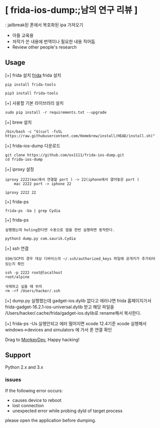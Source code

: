 # [ frida-ios-dump:;남의 연구 리뷰 ] 
: jailbreak된 폰에서 복호화된 ipa 가져오기
- 아들 교육용
- 저작가 쓴 내용에 번역이나 필요한 내용 적어둠
- Review other people's research
## Usage

[+] frida 설치
[frida](http://www.frida.re/) frida 설치
```
pip install frida-tools
```
```
pip3 install frida-tools
```

[+] 사용할 기본 라이브러리 설치

```sudo pip install -r requirements.txt --upgrade```

[+] brew 설치

```
/bin/bash -c "$(curl -fsSL https://raw.githubusercontent.com/Homebrew/install/HEAD/install.sh)"
```
[+] frida-ios-dump 다운로드 
```
git clone https://github.com/ox1111/frida-ios-dump.git
cd frida-ios-dump
```
[+] iproxy 설정
```
iproxy 2222(mac에서 연결할 port ) -> 22(iphone에서 열어놓은 port )
    mac 2222 port -> iphone 22

iproxy 2222 22
```

[+] frida-ps
```
frida-ps -Ua | grep Cydia
```

[+] frida-ps
```
실행했는데 holing한다면 수동으로 앱을 한번 실행하면 동작한다.

python3 dump.py com.saurik.Cydia

```

[+] ssh 연결
```
SSH/SCP의 경우 대상 디바이스의 ~/.ssh/authorized_keys 파일에 공개키가 추가되어 있는지 확인

ssh -p 2222 root@localhost
root/alpine

삭제하고 싶을 때 위치
rm -rf /Users/hacker/.ssh

```

[+] dump.py 실행했는데 gadget-ios.dylib 없다고 에러나면 
frida 홈페이지가서 frida-gadget-16.2.1-ios-universal.dylib 받고 
해당 파일을 /Users/hacker/.cache/frida/gadget-ios.dylib로 rename해서 복사한다.

[+] frida-ps -Us 실행안되고 에러 떨어지면
xcode 12.4기준 xcode 실행해서 windows->devices and simulators 에 가서 폰 연결 확인


Drag to [MonkeyDev](https://github.com/AloneMonkey/MonkeyDev), Happy hacking!

## Support

Python 2.x and 3.x


### issues

If the following error occurs:

* causes device to reboot
* lost connection
* unexpected error while probing dyld of target process

please open the application before dumping.


